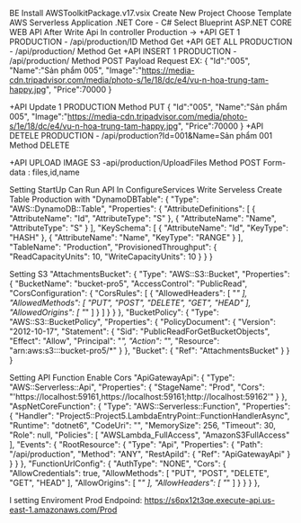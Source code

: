 ﻿BE 
Install AWSToolkitPackage.v17.vsix
Create New Project 
Choose Template AWS Serverless  Application .NET Core - C# 
Select Blueprint ASP.NET CORE WEB API
After Write Api In controller Production -> 
+API GET 1 PRODUCTION - /api/production/ID Method Get
+API GET ALL PRODUCTION - /api/production/  Method Get
+API INSERT 1 PRODUCTION - /api/production/  Method POST 
Payload Request EX:
{
"Id":"005",
"Name":"Sản phẩm 005",
"Image":"https://media-cdn.tripadvisor.com/media/photo-s/1e/18/dc/e4/vu-n-hoa-trung-tam-happy.jpg",
"Price":70000
}

+API Update 1 PRODUCTION Method PUT 
{
"Id":"005",
"Name":"Sản phẩm 005",
"Image":"https://media-cdn.tripadvisor.com/media/photo-s/1e/18/dc/e4/vu-n-hoa-trung-tam-happy.jpg",
"Price":70000
}
+API DETELE PRODUCTION  - /api/production?Id=001&Name=Sản phẩm 001  Method DELETE 

+API UPLOAD IMAGE S3 -api/production/UploadFiles Method POST
Form-data : files,id,name


Setting StartUp Can Run API In ConfigureServices
Write Serveless Create Table Production with 
"DynamoDBTable": {
            "Type": "AWS::DynamoDB::Table",
            "Properties": {
                "AttributeDefinitions": [
                    {
                        "AttributeName": "Id",
                        "AttributeType": "S"
                    },
                    {
                        "AttributeName": "Name",
                        "AttributeType": "S"
                    }
                ],
                "KeySchema": [
                    {
                        "AttributeName": "Id",
                        "KeyType": "HASH"
                    },
                    {
                        "AttributeName": "Name",
                        "KeyType": "RANGE"
                    }
                ],
                "TableName": "Production",
                "ProvisionedThroughput": {
                    "ReadCapacityUnits": 10,
                    "WriteCapacityUnits": 10
                }
            }
        }

Setting S3 
 "AttachmentsBucket": {
            "Type": "AWS::S3::Bucket",
            "Properties": {
                "BucketName": "bucket-pro5",
                "AccessControl": "PublicRead",
                "CorsConfiguration": {
                    "CorsRules": [
                        {
                            "AllowedHeaders": [
                                "*"
                            ],
                            "AllowedMethods": [
                                "PUT",
                                "POST",
                                "DELETE",
                                "GET",
                                "HEAD"
                            ],
                            "AllowedOrigins": [
                                "*"
                            ]
                        }
                    ]
                }
            }
        },
        "BucketPolicy": {
            "Type": "AWS::S3::BucketPolicy",
            "Properties": {
                "PolicyDocument": {
                    "Version": "2012-10-17",
                    "Statement": {
                        "Sid": "PublicReadForGetBucketObjects",
                        "Effect": "Allow",
                        "Principal": "*",
                        "Action": "*",
                        "Resource": "arn:aws:s3:::bucket-pro5/*"
                    }
                },
                "Bucket": {
                    "Ref": "AttachmentsBucket"
                }
            }
        }

Setting API Function 
Enable Cors 
 "ApiGatewayApi": {
            "Type": "AWS::Serverless::Api",
            "Properties": {
                "StageName": "Prod",
                "Cors": "'https://localhost:59161,https://localhost:59161;http://localhost:59162'"
            }
        },
        "AspNetCoreFunction": {
            "Type": "AWS::Serverless::Function",
            "Properties": {
                "Handler": "Project5::Project5.LambdaEntryPoint::FunctionHandlerAsync",
                "Runtime": "dotnet6",
                "CodeUri": "",
                "MemorySize": 256,
                "Timeout": 30,
                "Role": null,
                "Policies": [
                    "AWSLambda_FullAccess",
                    "AmazonS3FullAccess"
                ],
                "Events": {
                    "RootResource": {
                        "Type": "Api",
                        "Properties": {
                            "Path": "/api/production",
                            "Method": "ANY",
                             "RestApiId": {
                                "Ref": "ApiGatewayApi"
                            }
                        }
                    }
                },
                "FunctionUrlConfig": {
                    "AuthType": "NONE",
                    "Cors": {
                        "AllowCredentials": true,
                        "AllowMethods": [
                            "PUT",
                            "POST",
                            "DELETE",
                            "GET",
                            "HEAD"
                        ],
                        "AllowOrigins": [
                            "*"
                        ],
                        "AllowHeaders": [
                            "*"
                        ]
                    }
                }
            }
        },


I setting Enviroment Prod 
Endpoind: https://s6px12t3qe.execute-api.us-east-1.amazonaws.com/Prod